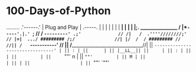 # 100-Days-of-Python
  .........
                               .'------.' |       Plug and Play
                              | .-----. | |
                              | |     | | |
                            __| |     | | |;. _______________
                           /  |*`-----'.|.' `;              //
                          /   `---------' .;'              //
                    /|   /  .''''////////;'               //
                   |=|  .../ ######### /;/               //|
                   |/  /  / ######### //                //||
                      /   `-----------'                // ||
                     /________________________________//| ||
                     `--------------------------------' | ||
                      : | ||      | || |__LL__|| ||     | ||
                      : | ||      | ||         | ||     `""'
                      n | ||      `""'         | ||
                      M | ||                   | ||
                        | ||                   | ||
                        `""'                   `""'

